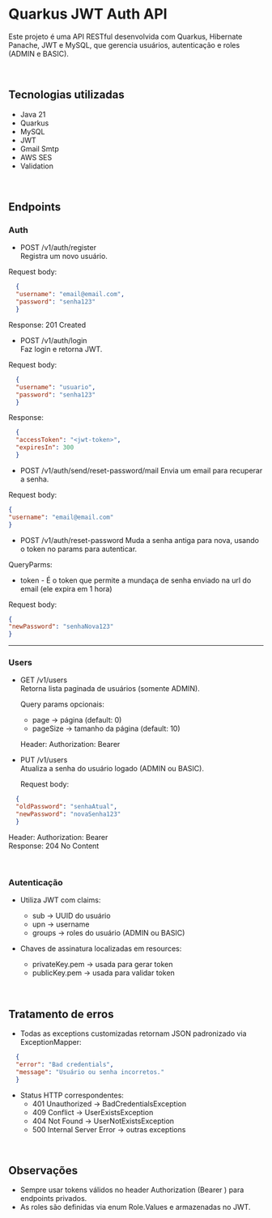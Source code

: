 # Quarkus JWT Auth API

Este projeto é uma API RESTful desenvolvida com Quarkus, Hibernate Panache, JWT e MySQL, que gerencia usuários, autenticação e roles (ADMIN e BASIC).

<br/>

## Tecnologias utilizadas

- Java 21
- Quarkus
- MySQL
- JWT
- Gmail Smtp
- AWS SES
- Validation

<br/>

## Endpoints

### Auth

- POST /v1/auth/register  
  Registra um novo usuário.

Request body:
```json
  {
  "username": "email@email.com",
  "password": "senha123"
  }
```
  Response: 201 Created

- POST /v1/auth/login  
  Faz login e retorna JWT.

Request body:
```json
  {
  "username": "usuario",
  "password": "senha123"
  }
```  
  Response:
```json
  {
  "accessToken": "<jwt-token>",
  "expiresIn": 300
  }
```

- POST /v1/auth/send/reset-password/mail
  Envia um email para recuperar a senha.

Request body:
```json
{
"username": "email@email.com"
}
```

- POST /v1/auth/reset-password
  Muda a senha antiga para nova, usando o token no params para autenticar.

QueryParms:
- token - É o token que permite a mundaça de senha enviado na url do email (ele expira em 1 hora) 

Request body:
```json
{
"newPassword": "senhaNova123"
}
```

---

### Users

- GET /v1/users  
  Retorna lista paginada de usuários (somente ADMIN).

  Query params opcionais:
    - page → página (default: 0)
    - pageSize → tamanho da página (default: 10)

  Header: Authorization: Bearer <jwt-token>

- PUT /v1/users  
  Atualiza a senha do usuário logado (ADMIN ou BASIC).

  Request body:
```json
  {
  "oldPassword": "senhaAtual",
  "newPassword": "novaSenha123"
  }
```
  Header: Authorization: Bearer <jwt-token>  
  Response: 204 No Content

<br/>

### Autenticação

- Utiliza JWT com claims:
    - sub → UUID do usuário
    - upn → username
    - groups → roles do usuário (ADMIN ou BASIC)

- Chaves de assinatura localizadas em resources:
    - privateKey.pem → usada para gerar token
    - publicKey.pem → usada para validar token

<br/>

## Tratamento de erros

- Todas as exceptions customizadas retornam JSON padronizado via ExceptionMapper:

```json
  {
  "error": "Bad credentials",
  "message": "Usuário ou senha incorretos."
  }
```

- Status HTTP correspondentes:
    - 401 Unauthorized → BadCredentialsException
    - 409 Conflict → UserExistsException
    - 404 Not Found → UserNotExistsException
    - 500 Internal Server Error → outras exceptions

<br/>

## Observações

- Sempre usar tokens válidos no header Authorization (Bearer <token>) para endpoints privados.
- As roles são definidas via enum Role.Values e armazenadas no JWT.
